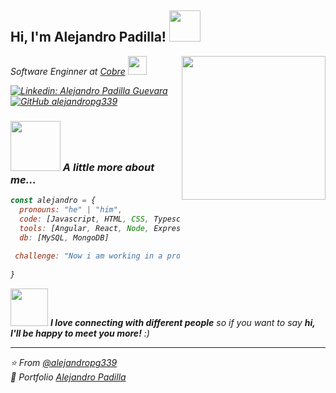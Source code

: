 <h2> Hi, I'm Alejandro Padilla! <img src="https://media.giphy.com/media/VJTWVub4Kyxn420SsH/giphy.gif" width="50"></h2>
<img align='right' src="https://media.giphy.com/media/ZVik7pBtu9dNS/giphy.gif" width="230">
<p><em>Software Enginner at <a href="https://cobre.co">Cobre</a>&nbsp;<img src="https://media.giphy.com/media/fYSnHlufseco8Fh93Z/giphy.gif" width="30"><!--</br>Developer Consultant at <a href="https://www.thoughtworks.com">ThoughtWorks</a><img src="https://media.giphy.com/media/WUlplcMpOCEmTGBtBW/giphy.gif" width="30"> 
</em></p>-->

[![Linkedin: Alejandro Padilla Guevara](https://img.shields.io/badge/-AlejandroPadilla-blue?style=flat-square&logo=Linkedin&logoColor=white&link=https://www.linkedin.com/in/alejandro-padilla-guevara-31a445165)](https://www.linkedin.com/in/alejandro-padilla-guevara-31a445165)
[![GitHub alejandropg339](https://img.shields.io/github/followers/alejandropg339?label=follow&style=social)](https://github.com/alejandropg339)


### <img src="https://media.giphy.com/media/14u2xf1flRHgacyWu6/giphy.gif" width="80"> A little more about me...  

```javascript
const alejandro = {
  pronouns: "he" | "him",
  code: [Javascript, HTML, CSS, Typescript],
  tools: [Angular, React, Node, Express, Ionic, Bootstrap, Jest, Docker],
  db: [MySQL, MongoDB]
  
 challenge: "Now i am working in a project usign React"
  
}
```

<img src="https://media.giphy.com/media/LnQjpWaON8nhr21vNW/giphy.gif" width="60"> <em><b>I love connecting with different people</b> so if you want to say <b>hi, I'll be happy to meet you more!</b> :)</em>

---

⭐️ From [@alejandropg339](https://github.com/alejandropg339)<br>
👦 Portfolio [Alejandro Padilla](https://alejandropg339.github.io)

<!--
**alejandropg339/alejandropg339** is a ✨ _special_ ✨ repository because its `README.md` (this file) appears on your GitHub profile.

Here are some ideas to get you started:

- 🔭 I’m currently working on ...
- 🌱 I’m currently learning ...
- 👯 I’m looking to collaborate on ...
- 🤔 I’m looking for help with ...
- 💬 Ask me about ...
- 📫 How to reach me: ...
- 😄 Pronouns: ...
- ⚡ Fun fact: ...
-->
